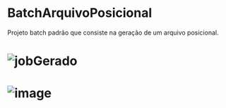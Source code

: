 # BatchArquivoPosicional
Projeto batch padrão que consiste na geração de um arquivo posicional.
# ![jobGerado](https://user-images.githubusercontent.com/55967893/138377467-5c5f1ec4-4d52-49ad-9c9d-fdec833178f9.png)
# ![image](https://user-images.githubusercontent.com/55967893/138377595-58f72659-7233-43cd-aff5-4fb8c77f2027.png)
